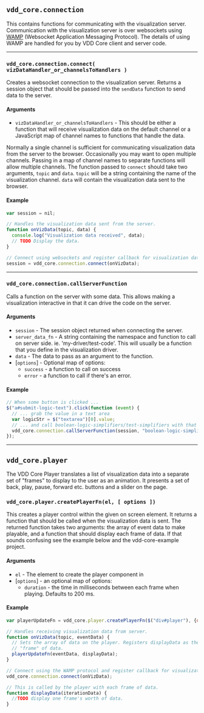 ## `vdd_core.connection`

This contains functions for communicating with the visualization server. Communication with the visualization server is over websockets using [WAMP](http://wamp.ws) (Websocket Application Messaging Protocol). The details of using WAMP are handled for you by VDD Core client and server code.

***

### `vdd_core.connection.connect( vizDataHandler_or_channelsToHandlers )`

Creates a websocket connection to the visualization server. Returns a session object that should be passed into the `sendData` function to send data to the server.

#### Arguments

  * `vizDataHandler_or_channelsToHandlers` - This should be either a function that will receive visualization data on the default channel or a JavaScript map of channel names to functions that handle the data.

Normally a single channel is sufficient for communicating visualization data from the server to the browser. Occasionally you may want to open multiple channels. Passing in a map of channel names to separate functions will allow multiple channels. The function passed to `connect` should take two arguments, `topic` and `data`. `topic` will be a string containing the name of the visualization channel. `data` will contain the visualization data sent to the browser.

#### Example

```JavaScript
var session = nil;

// Handles the visualization data sent from the server.
function onVizData(topic, data) {
  console.log("Visualization data received", data);
  // TODO Display the data.
}

// Connect using websockets and register callback for visualization data.
session = vdd_core.connection.connect(onVizData);
```

***

### `vdd_core.connection.callServerFunction`

Calls a function on the server with some data. This allows making a visualization interactive in that it can drive the code on the server.

#### Arguments

  * `session` - The session object returned when connecting the server.
  * `server_data_fn` - A string containing the namespace and function to call on server side. ie. 'my-driver/test-code'. This will usually be a function that you define in the visualization driver.
  * `data` - The data to pass as an argument to the function.
  * [`options`] - Optional map of options:
    * `success` - a function to call on success
    * `error` - a function to call if there's an error.

#### Example

```JavaScript
// When some button is clicked ...
$("a#submit-logic-text").click(function (event) {
  // ... grab the value in a text area 
  var logicStr = $("textarea")[0].value;
  // ... and call boolean-logic-simplifiers/test-simplifiers with that data.
  vdd_core.connection.callServerFunction(session, "boolean-logic-simplifiers.driver/test-simplifiers", logicStr);
});
```

***

## `vdd_core.player`

The VDD Core Player translates a list of visualization data into a separate set of "frames" to display to the user as an animation. It presents a set of back, play, pause, forward etc. buttons and a slider on the page. 

### `vdd_core.player.createPlayerFn(el, [ options ])`

This creates a player control within the given on screen element. It returns a function that should be called when the visualization data is sent. The returned function takes two arguments: the array of event data to make playable, and a function that should display each frame of data. If that sounds confusing see the example below and the vdd-core-example project.

#### Arguments

  * `el` - The element to create the player component in
  * [`options`] - an optional map of options:
    * `duration` - the time in milliseconds between each frame when playing. Defaults to 200 ms.

#### Example

```JavaScript
var playerUpdateFn = vdd_core.player.createPlayerFn($("div#player"), {duration: 300});

// Handles receiving visualization data from server.
function onVizData(topic, eventData) {
  // Sets the array of data on the player. Registers displayData as the function the player will call with each
  // "frame" of data.
  playerUpdateFn(eventData, displayData);
}

// Connect using the WAMP protocol and register callback for visualization data
vdd_core.connection.connect(onVizData);

// This is called by the player with each frame of data.
function displayData(iterationData) {
  //TODO display one frame's worth of data.
}

```
